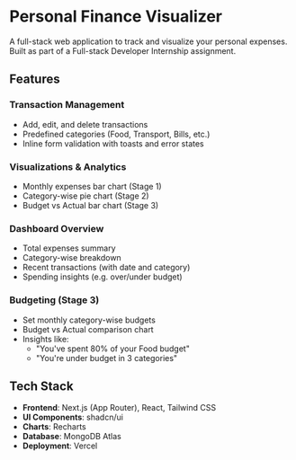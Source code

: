 # Personal Finance Visualizer

A full-stack web application to track and visualize your personal expenses. Built as part of a Full-stack Developer Internship assignment.

## Features

### Transaction Management

- Add, edit, and delete transactions
- Predefined categories (Food, Transport, Bills, etc.)
- Inline form validation with toasts and error states

### Visualizations & Analytics

- Monthly expenses bar chart (Stage 1)
- Category-wise pie chart (Stage 2)
- Budget vs Actual bar chart (Stage 3)

### Dashboard Overview

- Total expenses summary
- Category-wise breakdown
- Recent transactions (with date and category)
- Spending insights (e.g. over/under budget)

### Budgeting (Stage 3)

- Set monthly category-wise budgets
- Budget vs Actual comparison chart
- Insights like:
  - "You've spent 80% of your Food budget"
  - "You're under budget in 3 categories"

## Tech Stack

- **Frontend**: Next.js (App Router), React, Tailwind CSS
- **UI Components**: shadcn/ui
- **Charts**: Recharts
- **Database**: MongoDB Atlas
- **Deployment**: Vercel
